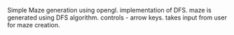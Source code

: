 Simple Maze generation using opengl.
implementation of DFS.
maze is generated using DFS algorithm.
controls - arrow keys.
takes input from user for maze creation.
